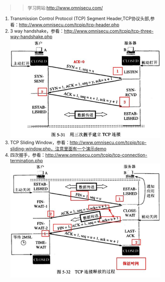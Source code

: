 >> 学习网站:http://www.omnisecu.com/

1. Transmission Control Protocol (TCP) Segment Header,TCP协议头部,参看：http://www.omnisecu.com/tcpip/tcp-header.php
2. 3 way handshake，参看：http://www.omnisecu.com/tcpip/tcp-three-way-handshake.php
![](三次握手.jpg)
1. TCP Sliding Window，参看：http://www.omnisecu.com/tcpip/tcp-sliding-window.php，注意里面有一个演示demo
2. 四次握手，参看：http://www.omnisecu.com/tcpip/tcp-connection-termination.php
![](四次握手.jpg)